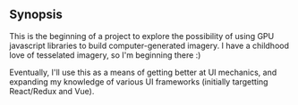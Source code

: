## Synopsis

This is the beginning of a project to explore the possibility of using GPU javascript libraries to build computer-generated imagery.
I have a childhood love of tesselated imagery, so I'm beginning there :)

Eventually, I'll use this as a means of getting better at UI mechanics, and expanding my knowledge of various UI frameworks (initially targetting React/Redux and Vue).



